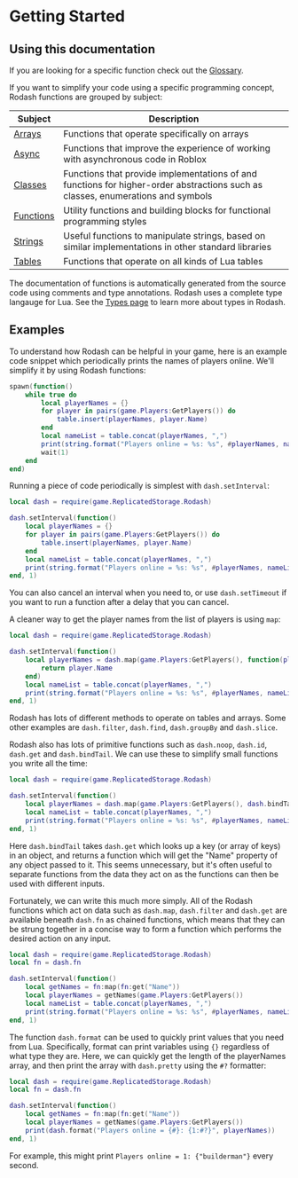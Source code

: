 # Getting Started

## Using this documentation

If you are looking for a specific function check out the [Glossary](/rodash/glossary).

If you want to simplify your code using a specific programming concept, Rodash functions are grouped by subject:

| Subject | Description |
| --- | --- |
| [Arrays](/rodash/api/Arrays) | Functions that operate specifically on arrays |
| [Async](/rodash/api/Async) | Functions that improve the experience of working with asynchronous code in Roblox |
| [Classes](/rodash/api/Classes) | Functions that provide implementations of and functions for higher-order abstractions such as classes, enumerations and symbols |
| [Functions](/rodash/api/Functions) | Utility functions and building blocks for functional programming styles |
| [Strings](/rodash/api/Strings) | Useful functions to manipulate strings, based on similar implementations in other standard libraries |
| [Tables](/rodash/api/Tables) | Functions that operate on all kinds of Lua tables |

The documentation of functions is automatically generated from the source code using comments and type annotations. Rodash uses a complete type langauge for Lua. See the [Types page](/rodash/Types) to learn more about types in Rodash.

## Examples

To understand how Rodash can be helpful in your game, here is an example code snippet which periodically prints the names of players online. We'll simplify it by using Rodash functions:

```lua
spawn(function()
	while true do
		local playerNames = {}
		for player in pairs(game.Players:GetPlayers()) do
			table.insert(playerNames, player.Name)
		end
		local nameList = table.concat(playerNames, ",")
		print(string.format("Players online = %s: %s", #playerNames, nameList))
		wait(1)
	end
end)
```

Running a piece of code periodically is simplest with `dash.setInterval`:

```lua
local dash = require(game.ReplicatedStorage.Rodash)

dash.setInterval(function()
	local playerNames = {}
	for player in pairs(game.Players:GetPlayers()) do
		table.insert(playerNames, player.Name)
	end
	local nameList = table.concat(playerNames, ",")
	print(string.format("Players online = %s: %s", #playerNames, nameList))
end, 1)
```

You can also cancel an interval when you need to, or use `dash.setTimeout` if you want to run a function after a delay that you can cancel.

A cleaner way to get the player names from the list of players is using `map`:

```lua
local dash = require(game.ReplicatedStorage.Rodash)

dash.setInterval(function()
	local playerNames = dash.map(game.Players:GetPlayers(), function(player)
		return player.Name
	end)
	local nameList = table.concat(playerNames, ",")
	print(string.format("Players online = %s: %s", #playerNames, nameList))
end, 1)
```

Rodash has lots of different methods to operate on tables and arrays. Some other examples are `dash.filter`, `dash.find`, `dash.groupBy` and `dash.slice`.

Rodash also has lots of primitive functions such as `dash.noop`, `dash.id`, `dash.get` and `dash.bindTail`. We can use these to simplify small functions you write all the time:

```lua
local dash = require(game.ReplicatedStorage.Rodash)

dash.setInterval(function()
	local playerNames = dash.map(game.Players:GetPlayers(), dash.bindTail(dash.get, "Name"))
	local nameList = table.concat(playerNames, ",")
	print(string.format("Players online = %s: %s", #playerNames, nameList))
end, 1)
```

Here `dash.bindTail` takes `dash.get` which looks up a key (or array of keys) in an object, and returns a function which will get the "Name" property of any object passed to it. This seems unnecessary, but it's often useful to separate functions from the data they act on as the functions can then be used with different inputs.

Fortunately, we can write this much more simply. All of the Rodash functions which act on data such as `dash.map`, `dash.filter` and `dash.get` are available beneath `dash.fn` as chained functions, which means that they can be strung together in a concise way to form a function which performs the desired action on any input.

```lua
local dash = require(game.ReplicatedStorage.Rodash)
local fn = dash.fn

dash.setInterval(function()
    local getNames = fn:map(fn:get("Name"))
    local playerNames = getNames(game.Players:GetPlayers())
    local nameList = table.concat(playerNames, ",")
    print(string.format("Players online = %s: %s", #playerNames, nameList))
end, 1)
```

The function `dash.format` can be used to quickly print values that you need from Lua. Specifically, format can print variables using `{}` regardless of what type they are. Here, we can quickly get the length of the playerNames array, and then print the array with `dash.pretty` using the `#?` formatter:

```lua
local dash = require(game.ReplicatedStorage.Rodash)
local fn = dash.fn

dash.setInterval(function()
	local getNames = fn:map(fn:get("Name"))
	local playerNames = getNames(game.Players:GetPlayers())
	print(dash.format("Players online = {#}: {1:#?}", playerNames))
end, 1)
```

For example, this might print `Players online = 1: {"builderman"}` every second.
